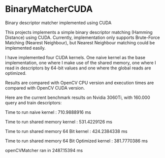 # BinaryMatcherCUDA
Binary descriptor matcher implemented using CUDA

This projects implements a simple binary descriptor matching (Hamming Distance) using CUDA.
Currently, implementation only supports Brute-Force Matching (Nearest Neighbour), but Nearest Neighbour matching could
be implemented easily.

I have implemented four CUDA kernels. One naive kernel as the base implementation, one where I make use of
the shared memory, one where I read in descriptors by 64-bit values and one where the global reads are optimized.

Results are compared with OpenCV CPU version and execution times are compared with OpenCV CUDA version.

Here are the current benchmark results on Nvidia 3060Ti, with 160.000 query and train descriptors:

Time to run naive kernel : 710.9888916 ms

Time to run shared memory kernel : 531.4229126 ms

Time to run shared memory 64 Bit kernel : 424.2384338 ms

Time to run shared memory 64 Bit Optimized kernel : 381.7770386 ms

openCVMatcher ran in  2487.15394 ms
